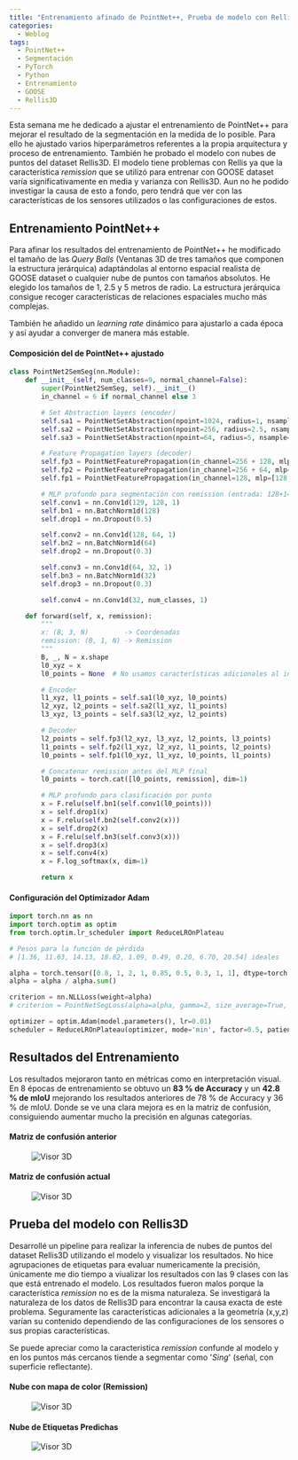 ```yaml
---
title: "Entrenamiento afinado de PointNet++, Prueba de modelo con Rellis3D"
categories:
  - Weblog
tags:
  - PointNet++
  - Segmentación
  - PyTorch
  - Python
  - Entrenamiento
  - GOOSE
  - Rellis3D
---
```


Esta semana me he dedicado a ajustar el entrenamiento de PointNet++ para mejorar el resultado de la segmentación en la medida de lo posible. Para ello he ajustado varios hiperparámetros referentes a la propia arquitectura y proceso de entrenamiento. También he probado el modelo con nubes de puntos del dataset Rellis3D. El modelo tiene problemas con Rellis ya que la característica _remission_ que se utilizó para entrenar con GOOSE dataset varía significativamente en media y varianza con Rellis3D. Aun no he podido investigar la causa de esto a fondo, pero tendrá que ver con las características de los sensores utilizados o las configuraciones de estos.

## Entrenamiento PointNet++

Para afinar los resultados del entrenamiento de PointNet++ he modificado el tamaño de las _Query Balls_ (Ventanas 3D de tres tamaños que componen la estructura jerárquica) adaptándolas al entorno espacial realista de GOOSE dataset o cualquier nube de puntos con tamaños absolutos. He elegido los tamaños de 1, 2.5 y 5 metros de radio. La estructura jerárquica consigue recoger características de relaciones espaciales mucho más complejas. 

También he añadido un _learning rate_ dinámico para ajustarlo a cada época y así ayudar a converger de manera más estable.

#### Composición del de PointNet++ ajustado

```python
class PointNet2SemSeg(nn.Module):
    def __init__(self, num_classes=9, normal_channel=False):
        super(PointNet2SemSeg, self).__init__()
        in_channel = 6 if normal_channel else 3

        # Set Abstraction layers (encoder)
        self.sa1 = PointNetSetAbstraction(npoint=1024, radius=1, nsample=32, in_channel=in_channel, mlp=[32, 32, 64], group_all=False)
        self.sa2 = PointNetSetAbstraction(npoint=256, radius=2.5, nsample=64, in_channel=64 + 3, mlp=[64, 64, 128], group_all=False)
        self.sa3 = PointNetSetAbstraction(npoint=64, radius=5, nsample=256, in_channel=128 + 3, mlp=[128, 128, 256], group_all=False)

        # Feature Propagation layers (decoder)
        self.fp3 = PointNetFeaturePropagation(in_channel=256 + 128, mlp=[256, 256])
        self.fp2 = PointNetFeaturePropagation(in_channel=256 + 64, mlp=[256, 128])
        self.fp1 = PointNetFeaturePropagation(in_channel=128, mlp=[128, 128, 128])

        # MLP profundo para segmentación con remission (entrada: 128+1=129 canales)
        self.conv1 = nn.Conv1d(129, 128, 1)
        self.bn1 = nn.BatchNorm1d(128)
        self.drop1 = nn.Dropout(0.5)

        self.conv2 = nn.Conv1d(128, 64, 1)
        self.bn2 = nn.BatchNorm1d(64)
        self.drop2 = nn.Dropout(0.3)

        self.conv3 = nn.Conv1d(64, 32, 1)
        self.bn3 = nn.BatchNorm1d(32)
        self.drop3 = nn.Dropout(0.3)

        self.conv4 = nn.Conv1d(32, num_classes, 1)

    def forward(self, x, remission):
        """
        x: (B, 3, N)         -> Coordenadas
        remission: (B, 1, N) -> Remission 
        """
        B, _, N = x.shape
        l0_xyz = x
        l0_points = None  # No usamos características adicionales al inicio

        # Encoder
        l1_xyz, l1_points = self.sa1(l0_xyz, l0_points)
        l2_xyz, l2_points = self.sa2(l1_xyz, l1_points)
        l3_xyz, l3_points = self.sa3(l2_xyz, l2_points)

        # Decoder
        l2_points = self.fp3(l2_xyz, l3_xyz, l2_points, l3_points)
        l1_points = self.fp2(l1_xyz, l2_xyz, l1_points, l2_points)
        l0_points = self.fp1(l0_xyz, l1_xyz, l0_points, l1_points)

        # Concatenar remission antes del MLP final
        l0_points = torch.cat([l0_points, remission], dim=1) 

        # MLP profundo para clasificación por punto
        x = F.relu(self.bn1(self.conv1(l0_points)))
        x = self.drop1(x)
        x = F.relu(self.bn2(self.conv2(x)))
        x = self.drop2(x)
        x = F.relu(self.bn3(self.conv3(x)))
        x = self.drop3(x)
        x = self.conv4(x)
        x = F.log_softmax(x, dim=1)

        return x
```

#### Configuración del Optimizador Adam

```python
import torch.nn as nn
import torch.optim as optim
from torch.optim.lr_scheduler import ReduceLROnPlateau

# Pesos para la función de pérdida
# [1.36, 11.63, 14.13, 18.82, 1.09, 0.49, 0.20, 6.70, 20.54] ideales

alpha = torch.tensor([0.8, 1, 2, 1, 0.85, 0.5, 0.3, 1, 1], dtype=torch.float32).to('cuda')
alpha = alpha / alpha.sum()

criterion = nn.NLLLoss(weight=alpha)
# criterion = PointNetSegLoss(alpha=alpha, gamma=2, size_average=True, dice=False) Focal Loss (no funcional)

optimizer = optim.Adam(model.parameters(), lr=0.01)
scheduler = ReduceLROnPlateau(optimizer, mode='min', factor=0.5, patience=5, verbose=True, min_lr=1e-6)
```

## Resultados del Entrenamiento

Los resultados mejoraron tanto en métricas como en interpretación visual. En 8 épocas de entrenamiento se obtuvo un __83 % de Accuracy__ y un __42.8 % de mIoU__
mejorando los resultados anteriores de 78 % de Accuracy y 36 % de mIoU. Donde se ve una clara mejora es en la matriz de confusión, consiguiendo aumentar mucho la precisión en algunas categorías.

#### Matriz de confusión anterior

<figure class="align-center" style="max-width: 100%">
  <img src="{{ site.url }}{{ site.baseurl }}/assets/images/MATRIX_POINTNET2_0.png" alt="Visor 3D">
</figure>

#### Matriz de confusión actual

<figure class="align-center" style="max-width: 100%">
  <img src="{{ site.url }}{{ site.baseurl }}/assets/images/matrix_mejorado_v2.png" alt="Visor 3D">
</figure>

## Prueba del modelo con Rellis3D

Desarrollé un pipeline para realizar la inferencia de nubes de puntos del dataset Rellis3D utilizando el modelo y visualizar los resultados. No hice agrupaciones de etiquetas para evaluar numericamente la precisión, únicamente me dio tiempo a viualizar los resultados con las 9 clases con las que está entrenado el modelo. Los resultados fueron malos porque la característica _remission_ no es de la misma naturaleza. Se investigará la naturaleza de los datos de Rellis3D para encontrar la causa exacta de este problema. Seguramente las características adicionales a la geometría (x,y,z) varían su contenido dependiendo de las configuraciones de los sensores o sus propias características. 

Se puede apreciar como la caracteristica _remission_ confunde al modelo y en los puntos más cercanos tiende a segmentar como '_Sing_' (señal, con superficie reflectante).

#### Nube con mapa de color (Remission)

<figure class="align-center" style="max-width: 100%">
  <img src="{{ site.url }}{{ site.baseurl }}/assets/images/rellis3D_remission-0.png" alt="Visor 3D">
</figure>

#### Nube de Etiquetas Predichas

<figure class="align-center" style="max-width: 100%">
  <img src="{{ site.url }}{{ site.baseurl }}/assets/images/Rellisd2_segm_0.png" alt="Visor 3D">
</figure>